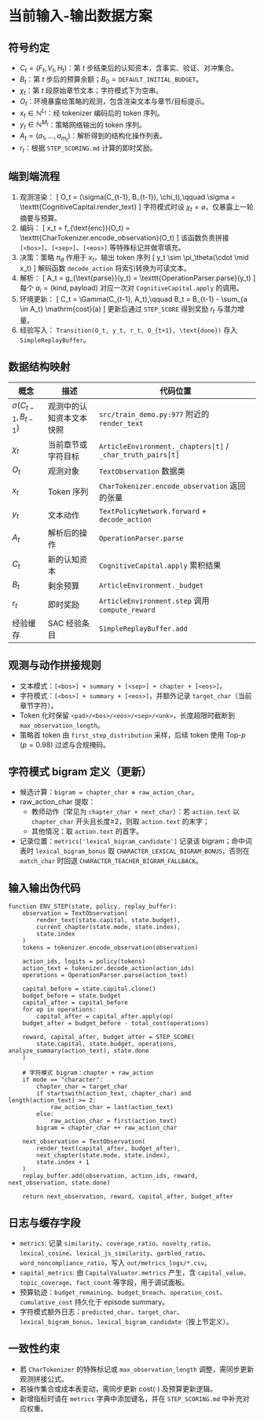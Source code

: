 # 当前输入-输出数据方案

## 符号约定
- $C_t = (F_t, V_t, H_t)$：第 $t$ 步结束后的认知资本，含事实、验证、对冲集合。
- $B_t$：第 $t$ 步后的预算余额；$B_0 = \texttt{DEFAULT\_INITIAL\_BUDGET}$。
- $\chi_t$：第 $t$ 段原始章节文本；字符模式下为空串。
- $O_t$：环境暴露给策略的观测，包含渲染文本与章节/目标提示。
- $x_t \in \mathbb{N}^{L_t}$：经 tokenizer 编码后的 token 序列。
- $y_t \in \mathbb{N}^{M_t}$：策略网络输出的 token 序列。
- $A_t = (a_1, \dots, a_{m_t})$：解析得到的结构化操作列表。
- $r_t$：根据 `STEP_SCORING.md` 计算的即时奖励。

## 端到端流程
1. 观测渲染：
   \[
   O_t = (\sigma(C_{t-1}, B_{t-1}), \chi_t),\qquad \sigma = \texttt{CognitiveCapital.render_text}
   \]
   字符模式时设 $\chi_t = \varnothing$，仅暴露上一轮摘要与预算。
2. 编码：
   \[
   x_t = f_{\text{enc}}(O_t) = \texttt{CharTokenizer.encode_observation}(O_t)
   \]
   该函数负责拼接 `[<bos>]`、`[<sep>]`、`[<eos>]` 等特殊标记并做零填充。
3. 决策：策略 $\pi_\theta$ 作用于 $x_t$，输出 token 序列
   \[
   y_t \sim \pi_\theta(\cdot \mid x_t)
   \]
   解码函数 `decode_action` 将索引转换为可读文本。
4. 解析：
   \[
   A_t = g_{\text{parse}}(y_t) = \texttt{OperationParser.parse}(y_t)
   \]
   每个 $a_i = (\mathrm{kind}, \mathrm{payload})$ 对应一次对 `CognitiveCapital.apply` 的调用。
5. 环境更新：
   \[
   C_t = \Gamma(C_{t-1}, A_t),\qquad B_t = B_{t-1} - \sum_{a \in A_t} \mathrm{cost}(a)
   \]
   更新后通过 `STEP_SCORE` 得到奖励 $r_t$ 与潜力增量。
6. 经验写入： `Transition(O_t, y_t, r_t, O_{t+1}, \text{done})` 存入 `SimpleReplayBuffer`。

## 数据结构映射
| 概念 | 描述 | 代码位置 |
| --- | --- | --- |
| $\sigma(C_{t-1}, B_{t-1})$ | 观测中的认知资本文本快照 | `src/train_demo.py:977` 附近的 `render_text` |
| $\chi_t$ | 当前章节或字符目标 | `ArticleEnvironment._chapters[t]` / `_char_truth_pairs[t]` |
| $O_t$ | 观测对象 | `TextObservation` 数据类 |
| $x_t$ | Token 序列 | `CharTokenizer.encode_observation` 返回的张量 |
| $y_t$ | 文本动作 | `TextPolicyNetwork.forward` + `decode_action` |
| $A_t$ | 解析后的操作 | `OperationParser.parse` |
| $C_t$ | 新的认知资本 | `CognitiveCapital.apply` 累积结果 |
| $B_t$ | 剩余预算 | `ArticleEnvironment._budget` |
| $r_t$ | 即时奖励 | `ArticleEnvironment.step` 调用 `compute_reward` |
| 经验缓存 | SAC 经验条目 | `SimpleReplayBuffer.add` |

## 观测与动作拼接规则
- 文本模式：`[<bos>] + summary + [<sep>] + chapter + [<eos>]`。
- 字符模式：`[<bos>] + summary + [<eos>]`，并额外记录 `target_char`（当前章节字符）。
- Token 化时保留 `<pad>/<bos>/<eos>/<sep>/<unk>`，长度超限时截断到 `max_observation_length`。
- 策略首 token 由 `first_step_distribution` 采样，后续 token 使用 Top-$p$ ($p=0.98$) 过滤与合规掩码。

## 字符模式 bigram 定义（更新）
- 候选计算：`bigram = chapter_char ⊕ raw_action_char`。
- raw_action_char 提取：
  - 教师动作（常见为 `chapter_char + next_char`）：若 `action.text` 以 `chapter_char` 开头且长度≥2，则取 `action.text` 的末字；
  - 其他情况：取 `action.text` 的首字。
- 记录位置：`metrics['lexical_bigram_candidate']` 记录该 bigram；命中词表时 `lexical_bigram_bonus` 取 `CHARACTER_LEXICAL_BIGRAM_BONUS`，否则在 `match_char` 时回退 `CHARACTER_TEACHER_BIGRAM_FALLBACK`。

## 输入输出伪代码
```pseudo
function ENV_STEP(state, policy, replay_buffer):
    observation = TextObservation(
        render_text(state.capital, state.budget),
        current_chapter(state.mode, state.index),
        state.index
    )
    tokens = tokenizer.encode_observation(observation)

    action_ids, logits = policy(tokens)
    action_text = tokenizer.decode_action(action_ids)
    operations = OperationParser.parse(action_text)

    capital_before = state.capital.clone()
    budget_before = state.budget
    capital_after = capital_before
    for op in operations:
        capital_after = capital_after.apply(op)
    budget_after = budget_before - total_cost(operations)

    reward, capital_after, budget_after = STEP_SCORE(
        state.capital, state.budget, operations, analyze_summary(action_text), state.done
    )

    # 字符模式 bigram：chapter + raw_action
    if mode == "character":
        chapter_char = target_char
        if startswith(action_text, chapter_char) and length(action_text) >= 2:
            raw_action_char = last(action_text)
        else:
            raw_action_char = first(action_text)
        bigram = chapter_char ++ raw_action_char

    next_observation = TextObservation(
        render_text(capital_after, budget_after),
        next_chapter(state.mode, state.index),
        state.index + 1
    )
    replay_buffer.add(observation, action_ids, reward, next_observation, state.done)

    return next_observation, reward, capital_after, budget_after
```

## 日志与缓存字段
- `metrics`: 记录 `similarity`、`coverage_ratio`、`novelty_ratio`、`lexical_cosine`、`lexical_js_similarity`、`garbled_ratio`、`word_noncompliance_ratio`，写入 `out/metrics_logs/*.csv`。
- `capital_metrics`: 由 `CapitalValuator.metrics` 产生，含 `capital_value`、`topic_coverage`、`fact_count` 等字段，用于调试面板。
- 预算轨迹：`budget_remaining`、`budget_breach`、`operation_cost`、`cumulative_cost` 持久化于 episode summary。
- 字符模式额外日志：`predicted_char`、`target_char`、`lexical_bigram_bonus`、`lexical_bigram_candidate`（按上节定义）。

## 一致性约束
- 若 `CharTokenizer` 的特殊标记或 `max_observation_length` 调整，需同步更新观测拼接公式。
- 若操作集合或成本表变动，需同步更新 $\mathrm{cost}(\cdot)$ 及预算更新逻辑。
- 新增指标时请在 `metrics` 字典中添加键名，并在 `STEP_SCORING.md` 中补充对应权重。
